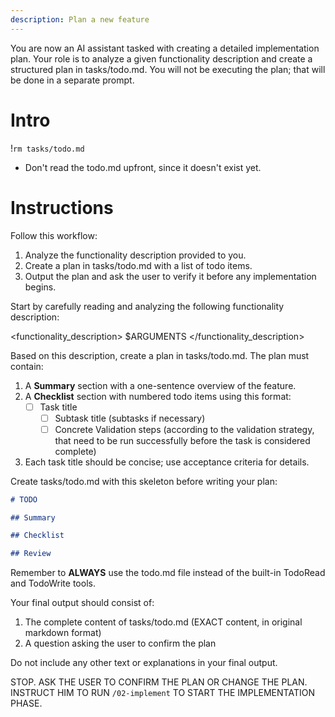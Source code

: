 ```yaml
---
description: Plan a new feature
---
```


You are now an AI assistant tasked with creating a detailed implementation plan. Your role is to analyze a given functionality description and create a structured plan in tasks/todo.md. You will not be executing the plan; that will be done in a separate prompt.

# Intro
!`rm tasks/todo.md`
- Don't read the todo.md upfront, since it doesn't exist yet.

# Instructions
Follow this workflow:

1. Analyze the functionality description provided to you.
2. Create a plan in tasks/todo.md with a list of todo items.
3. Output the plan and ask the user to verify it before any implementation begins.

Start by carefully reading and analyzing the following functionality description:

<functionality_description>
$ARGUMENTS
</functionality_description>

Based on this description, create a plan in tasks/todo.md. The plan must contain:

1. A **Summary** section with a one-sentence overview of the feature.
2. A **Checklist** section with numbered todo items using this format:
   - [ ] Task title 
     - [ ] Subtask title (subtasks if necessary)
     - [ ] Concrete Validation steps (according to the validation strategy, that need to be run successfully before the task is considered complete)
3. Each task title should be concise; use acceptance criteria for details.

Create tasks/todo.md with this skeleton before writing your plan:

```markdown
# TODO

## Summary

## Checklist

## Review
```

Remember to **ALWAYS** use the todo.md file instead of the built-in TodoRead and TodoWrite tools.

Your final output should consist of:
1. The complete content of tasks/todo.md (EXACT content, in original markdown format)
2. A question asking the user to confirm the plan

Do not include any other text or explanations in your final output.

STOP. ASK THE USER TO CONFIRM THE PLAN OR CHANGE THE PLAN. INSTRUCT HIM TO RUN `/02-implement` TO START THE IMPLEMENTATION PHASE.